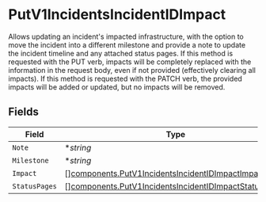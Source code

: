 # PutV1IncidentsIncidentIDImpact

Allows updating an incident's impacted infrastructure, with the option to
move the incident into a different milestone and provide a note to update
the incident timeline and any attached status pages. If this method is
requested with the PUT verb, impacts will be completely replaced with the
information in the request body, even if not provided (effectively clearing
all impacts). If this method is requested with the PATCH verb, the provided
impacts will be added or updated, but no impacts will be removed.



## Fields

| Field                                                                                                                          | Type                                                                                                                           | Required                                                                                                                       | Description                                                                                                                    |
| ------------------------------------------------------------------------------------------------------------------------------ | ------------------------------------------------------------------------------------------------------------------------------ | ------------------------------------------------------------------------------------------------------------------------------ | ------------------------------------------------------------------------------------------------------------------------------ |
| `Note`                                                                                                                         | **string*                                                                                                                      | :heavy_minus_sign:                                                                                                             | N/A                                                                                                                            |
| `Milestone`                                                                                                                    | **string*                                                                                                                      | :heavy_minus_sign:                                                                                                             | N/A                                                                                                                            |
| `Impact`                                                                                                                       | [][components.PutV1IncidentsIncidentIDImpactImpact](../../models/components/putv1incidentsincidentidimpactimpact.md)           | :heavy_minus_sign:                                                                                                             | N/A                                                                                                                            |
| `StatusPages`                                                                                                                  | [][components.PutV1IncidentsIncidentIDImpactStatusPages](../../models/components/putv1incidentsincidentidimpactstatuspages.md) | :heavy_minus_sign:                                                                                                             | N/A                                                                                                                            |